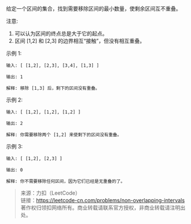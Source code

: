 给定一个区间的集合，找到需要移除区间的最小数量，使剩余区间互不重叠。

注意:
1. 可以认为区间的终点总是大于它的起点。
2. 区间 [1,2] 和 [2,3] 的边界相互“接触”，但没有相互重叠。

示例 1:
```
输入: [ [1,2], [2,3], [3,4], [1,3] ]

输出: 1

解释: 移除 [1,3] 后，剩下的区间没有重叠。
```

示例 2:
```
输入: [ [1,2], [1,2], [1,2] ]

输出: 2

解释: 你需要移除两个 [1,2] 来使剩下的区间没有重叠。
```

示例 3:
```
输入: [ [1,2], [2,3] ]

输出: 0

解释: 你不需要移除任何区间，因为它们已经是无重叠的了。
```

> 来源：力扣（LeetCode）  
> 链接：https://leetcode-cn.com/problems/non-overlapping-intervals  
> 著作权归领扣网络所有。商业转载请联系官方授权，非商业转载请注明出处。  